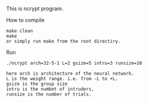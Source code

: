 This is ncrypt program.


How to compile


    make clean
    make
    or simply run make from the root directiry.
  

Run


    ./ncrypt arch=32-5-1 L=2 gsize=5 intru=3 runsize=10
    
    here arch is architecture of the neural network.
    L is the weight range. i.e. from -L to +L.
    gsize is the group size
    intru is the numbet of intruders,
    runsize is the number of trials.
    
    
  
  
